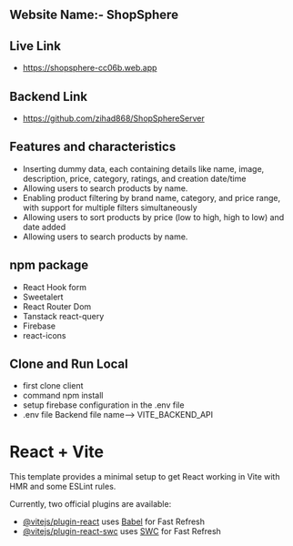 

## Website Name:- ShopSphere

## Live Link
-  https://shopsphere-cc06b.web.app

## Backend Link
-  https://github.com/zihad868/ShopSphereServer


## Features and characteristics
-   Inserting  dummy data, each containing details like name, image, description, price, category, ratings, and creation date/time
-   Allowing users to search products by name.
-  Enabling product filtering by brand name, category, and price range, with support for multiple filters simultaneously
-  Allowing users to sort products by price (low to high, high to low) and date added
-  Allowing users to search products by name.

  
## npm package
- React Hook form
- Sweetalert
- React Router Dom
- Tanstack react-query
- Firebase
- react-icons


## Clone and Run Local
-  first clone client
-  command npm install
-  setup firebase configuration in the .env file
-  .env file Backend file name--> VITE_BACKEND_API


# React + Vite

This template provides a minimal setup to get React working in Vite with HMR and some ESLint rules.

Currently, two official plugins are available:

- [@vitejs/plugin-react](https://github.com/vitejs/vite-plugin-react/blob/main/packages/plugin-react/README.md) uses [Babel](https://babeljs.io/) for Fast Refresh
- [@vitejs/plugin-react-swc](https://github.com/vitejs/vite-plugin-react-swc) uses [SWC](https://swc.rs/) for Fast Refresh
